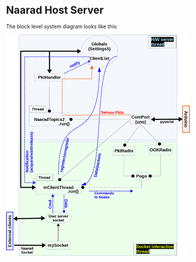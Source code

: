 # Naarad Host Server

The block level system diagram looks like this:

![SysDiagram](Docs/NaaradSoftware.png)

